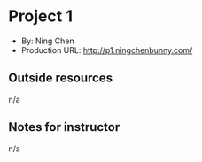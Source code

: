 # Project 1
+ By: Ning Chen
+ Production URL: <http://p1.ningchenbunny.com/>

## Outside resources
n/a

## Notes for instructor
n/a
